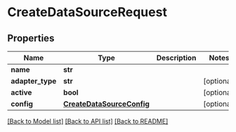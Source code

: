 # CreateDataSourceRequest

## Properties
Name | Type | Description | Notes
------------ | ------------- | ------------- | -------------
**name** | **str** |  | 
**adapter_type** | **str** |  | [optional] 
**active** | **bool** |  | [optional] 
**config** | [**CreateDataSourceConfig**](CreateDataSourceConfig.md) |  | [optional] 

[[Back to Model list]](../README.md#documentation-for-models) [[Back to API list]](../README.md#documentation-for-api-endpoints) [[Back to README]](../README.md)

